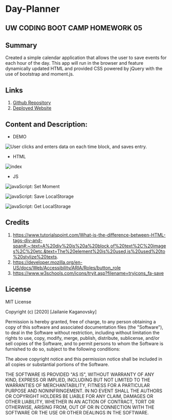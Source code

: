 # Day-Planner

## UW CODING BOOT CAMP HOMEWORK 05

## Summary
Created a simple calendar application that allows the user to save events for each hour of the day. This app will run in the browser and feature dynamically updated HTML and provided CSS powered by jQuery with the use of bootstrap and moment.js.


## Links
1. [Github Repository](https://github.com/jkaganovsky/Day-Planner)
1. [Deployed Website](https://jkaganovsky.github.io/Day-Planner/)


## Content and Description:
* DEMO

![User clicks and enters data on each time block, and saves entry.](./assets/images/work_day_scheduler.gif)

* HTML

![index](./assets/images/index_html.png)


* JS

![javaScript: Set Moment](./assets/images/script_js_1.png)

![javaScript: Save LocalStorage](./assets/images/script_js_localStorage_1.png)

![javaScript: Get LocalStorage](./assets/images/script_js_localStorage_2.png)


## Credits
1. https://www.tutorialspoint.com/What-is-the-difference-between-HTML-tags-div-and-span#:~:text=A%20div%20is%20a%20block,of%20text%2C%20images%2C%20etc.&text=The%20element%20is%20used,is%20used%20to%20stylize%20texts.
1. https://developer.mozilla.org/en-US/docs/Web/Accessibility/ARIA/Roles/button_role
1. https://www.w3schools.com/icons/tryit.asp?filename=tryicons_fa-save

## License
MIT License

Copyright (c) [2020] [Jailanie Kaganovsky]

Permission is hereby granted, free of charge, to any person obtaining a copy
of this software and associated documentation files (the "Software"), to deal
in the Software without restriction, including without limitation the rights
to use, copy, modify, merge, publish, distribute, sublicense, and/or sell
copies of the Software, and to permit persons to whom the Software is
furnished to do so, subject to the following conditions:

The above copyright notice and this permission notice shall be included in all
copies or substantial portions of the Software.

THE SOFTWARE IS PROVIDED "AS IS", WITHOUT WARRANTY OF ANY KIND, EXPRESS OR
IMPLIED, INCLUDING BUT NOT LIMITED TO THE WARRANTIES OF MERCHANTABILITY,
FITNESS FOR A PARTICULAR PURPOSE AND NONINFRINGEMENT. IN NO EVENT SHALL THE
AUTHORS OR COPYRIGHT HOLDERS BE LIABLE FOR ANY CLAIM, DAMAGES OR OTHER
LIABILITY, WHETHER IN AN ACTION OF CONTRACT, TORT OR OTHERWISE, ARISING FROM,
OUT OF OR IN CONNECTION WITH THE SOFTWARE OR THE USE OR OTHER DEALINGS IN THE
SOFTWARE.

